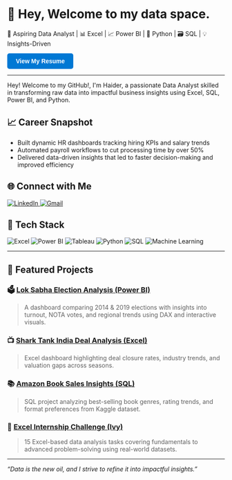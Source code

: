 # 👋 Hey, Welcome to my data space. 

🎯 Aspiring Data Analyst | 📊 Excel | 📈 Power BI | 🐍 Python | 🗃️ SQL | 💡 Insights-Driven

<a href="https://drive.google.com/drive/folders/115qBy7TN9ILFLn5SenzqtgqHFPM4NUlO?usp=drive_link" target="_blank" style="
  display: inline-block;
  padding: 10px 20px;
  background-color: #0078D4;
  color: white;
  text-decoration: none;
  border-radius: 5px;
  font-weight: bold;
  font-family: sans-serif;
">
  View My Resume
</a>


---

Hey! Welcome to my GitHub!, I'm Haider, a passionate Data Analyst skilled in transforming raw data into impactful business insights using Excel, SQL, Power BI, and Python.

## 📈 Career Snapshot

- Built dynamic HR dashboards tracking hiring KPIs and salary trends
- Automated payroll workflows to cut processing time by over 50%
- Delivered data-driven insights that led to faster decision-making and improved efficiency

## 🌐 Connect with Me

<p align="left">
  <a href="https://www.linkedin.com/in/haiderali21" target="_blank">
    <img src="https://img.shields.io/badge/LinkedIn-0077B5?style=for-the-badge&logo=linkedin&logoColor=white" alt="LinkedIn"/>
  </a>
  
  <a href="mailto:haiderali.jnr@gmail.com" target="_blank">
    <img src="https://img.shields.io/badge/Gmail-D14836?style=for-the-badge&logo=gmail&logoColor=white" alt="Gmail"/>
  </a>
</p>


## 🚀 Tech Stack

<p align="left">
  <img src="https://img.shields.io/badge/Excel-217346?style=for-the-badge&logo=microsoft-excel&logoColor=white" alt="Excel"/>
  <img src="https://img.shields.io/badge/Power%20BI-F2C811?style=for-the-badge&logo=power-bi&logoColor=black" alt="Power BI"/>
  <img src="https://img.shields.io/badge/Tableau-E97627?style=for-the-badge&logo=tableau&logoColor=white" alt="Tableau"/>
  <img src="https://img.shields.io/badge/Python-3776AB?style=for-the-badge&logo=python&logoColor=white" alt="Python"/>
  <img src="https://img.shields.io/badge/SQL-4479A1?style=for-the-badge&logo=postgresql&logoColor=white" alt="SQL"/>
  <img src="https://img.shields.io/badge/Machine%20Learning-000000?style=for-the-badge&logo=scikit-learn&logoColor=orange" alt="Machine Learning"/>
</p>


---

## 📂 Featured Projects

### 🗳️ [Lok Sabha Election Analysis (Power BI)]()
> A dashboard comparing 2014 & 2019 elections with insights into turnout, NOTA votes, and regional trends using DAX and interactive visuals.

### 📺 [Shark Tank India Deal Analysis (Excel)]()
> Excel dashboard highlighting deal closure rates, industry trends, and valuation gaps across seasons.

### 📚 [Amazon Book Sales Insights (SQL)]()
> SQL project analyzing best-selling book genres, rating trends, and format preferences from Kaggle dataset.

### 📘 [Excel Internship Challenge (Ivy)]()
> 15 Excel-based data analysis tasks covering fundamentals to advanced problem-solving using real-world datasets.

---

_“Data is the new oil, and I strive to refine it into impactful insights.”_


